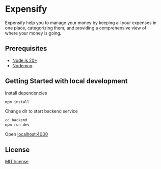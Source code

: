 # Expensify

Expensify help you to manage your money by keeping all your expenses in one place, categorizing them, and providing a comprehensive view of where your money is going.

## Prerequisites

- [Node.js 20+](https://adoptium.net/temurin/releases/?version=17)
- [Nodemon](https://www.npmjs.com/package/nodemon)

## Getting Started with local development

Install dependencies

```bash
npm install
```

Change dir to start backend service

```bash
cd backend
npm run dev
```

Open [localhost:4000](http://localhost:4000)

## License

[MIT license](./LICENSE)
